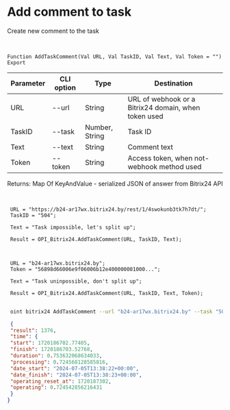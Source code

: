 ﻿---
sidebar_position: 3
---

# Add comment to task
 Create new comment to the task


<br/>


`Function AddTaskComment(Val URL, Val TaskID, Val Text, Val Token = "") Export`

 | Parameter | CLI option | Type | Destination |
 |-|-|-|-|
 | URL | --url | String | URL of webhook or a Bitrix24 domain, when token used |
 | TaskID | --task | Number, String | Task ID |
 | Text | --text | String | Comment text |
 | Token | --token | String | Access token, when not-webhook method used |

 
 Returns: Map Of KeyAndValue - serialized JSON of answer from Bitrix24 API

<br/>




```bsl title="Code example"
 URL = "https://b24-ar17wx.bitrix24.by/rest/1/4swokunb3tk7h7dt/";
 TaskID = "504";
 
 Text = "Task impossible, let's split up";
 
 Result = OPI_Bitrix24.AddTaskComment(URL, TaskID, Text);
 
 
 
 URL = "b24-ar17wx.bitrix24.by";
 Token = "56898d66006e9f06006b12e400000001000...";
 
 Text = "Task uninpossible, don't split up";
 
 Result = OPI_Bitrix24.AddTaskComment(URL, TaskID, Text, Token);
```
	


```sh title="CLI command example"
 
 oint bitrix24 AddTaskComment --url "b24-ar17wx.bitrix24.by" --task "504" --text %text% --token "56898d66006e9f06006b12e400000001000..."

```

```json title="Result"
 {
 "result": 1376,
 "time": {
 "start": 1720186702.77405,
 "finish": 1720186703.52768,
 "duration": 0.753632068634033,
 "processing": 0.724568128585816,
 "date_start": "2024-07-05T13:38:22+00:00",
 "date_finish": "2024-07-05T13:38:23+00:00",
 "operating_reset_at": 1720187302,
 "operating": 0.724542856216431
 }
}
```
